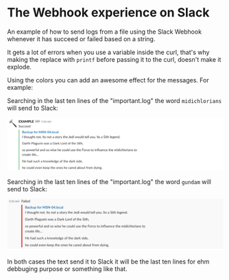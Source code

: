 # The Webhook experience on Slack
An example of how to send logs from a file using the Slack Webhook whenever it has succeed or failed based on a string.

It gets a lot of errors when you use a variable inside the curl, that's why making the replace with `printf` before passing it to the curl, doesn't make it explode.

Using the colors you can add an awesome effect for the messages. For example:
 
Searching in the last ten lines of the "important.log" the word `midichlorians` will send to Slack:

![imagen2](img/succeed.png)

Searching in the last ten lines of the "important.log" the word `gundam` will send to Slack:

![imagen1](img/failed.png) 

In both cases the text send it to Slack it will be the last ten lines for ehm debbuging purpose or something like that.

